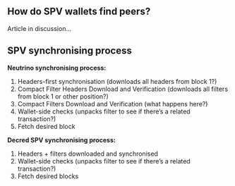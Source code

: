 ## How do SPV wallets find peers?

Article in discussion...


## SPV synchronising process

**Neutrino synchronising process:**
1. Headers-first synchronisation (downloads all headers from block 1?)
2. Compact Filter Headers Download and Verification (downloads all filters from block 1 or other position?)
3. Compact Filters Download and Verification (what happens here?)
4. Wallet-side checks (unpacks filter to see if there’s a related transaction?)
5. Fetch desired block

**Decred SPV synchronising process:**
1. Headers + filters downloaded and synchronised
2. Wallet-side checks (unpacks filter to see if there’s a related transaction?)
3. Fetch desired blocks 


